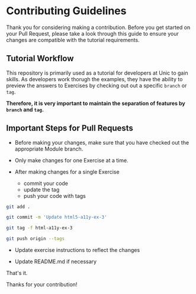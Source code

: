 # Contributing Guidelines

Thank you for considering making a contribution. Before you get started on your Pull Request, please take a look through this guide to ensure your changes are compatible with the tutorial requirements.

## Tutorial Workflow

This repository is primarily used as a tutorial for developers at Unic to gain skills. As developers work thorugh the examples, they have the ability to preview the answers to Exercises by checking out out a specific `branch` or `tag`. 

**Therefore, it is very important to maintain the separation of features by `branch` and `tag`.**

## Important Steps for Pull Requests

* Before making your changes, make sure that you have checked out the appropriate Module branch.

* Only make changes for one Exercise at a time.

* After making changes for a single Exercise
  * commit your code
  * update the tag
  * push your code with tags

```sh
git add .

git commit -m 'Update html5-a11y-ex-3'

git tag -f html-a11y-ex-3

git push origin --tags
```

* Update exercise instructions to reflect the changes

* Update README.md if necessary

That's it.

Thanks for your contribution!
